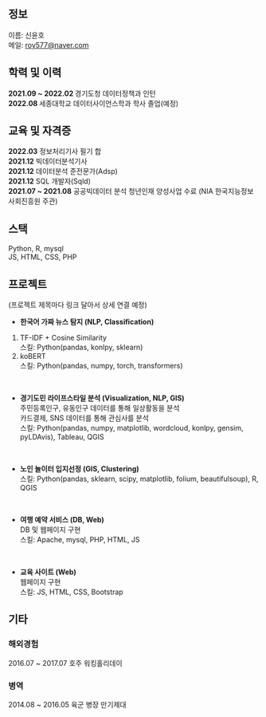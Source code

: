 ## 정보
이름: 신윤호 <br>
메일: roy577@naver.com


## 학력 및 이력
<b> 2021.09 ~ 2022.02 </b> 경기도청 데이터정책과 인턴 <br>
<b> 2022.08 </b> 세종대학교 데이터사이언스학과 학사 졸업(예정) <br>



## 교육 및 자격증
<b>2022.03</b> 정보처리기사 필기 합 <br>
<b>2021.12</b> 빅데이터분석기사 <br>
<b>2021.12</b> 데이터분석 준전문가(Adsp) <br>
<b>2021.12</b> SQL 개발자(Sqld) <br>
<b>2021.07 ~ 2021.08</b> 공공빅데이터 분석 청년인재 양성사업 수료 (NIA 한국지능정보사회진흥원 주관) <br>



## 스택
Python, R, mysql <br>
JS, HTML, CSS, PHP <br>


## 프로젝트
(프로젝트 제목마다 링크 달아서 상세 연결 예정)

- <b>한국어 가짜 뉴스 탐지 (NLP, Classification) </b> <br>
1. TF-IDF + Cosine Similarity <br>
스킬: Python(pandas, konlpy, sklearn)
2. koBERT <br>
스킬: Python(pandas, numpy, torch, transformers)

<br>

- <b>경기도민 라이프스타일 분석 (Visualization, NLP, GIS) </b> <br>
주민등록인구, 유동인구 데이터를 통해 일상활동을 분석 <br>
카드결제, SNS 데이터를 통해 관심사를 분석<br>
스킬: Python(pandas, numpy, matplotlib, wordcloud, konlpy, gensim, pyLDAvis), Tableau, QGIS

<br>

- <b>노인 놀이터 입지선정 (GIS, Clustering) </b> <br>
스킬: Python(pandas, sklearn, scipy, matplotlib, folium, beautifulsoup), R, QGIS

<br>

- <b>여행 예약 서비스 (DB, Web) </b> <br>
DB 및 웹페이지 구현 <br>
스킬: Apache, mysql, PHP, HTML, JS

<br>

- <b>교육 사이트 (Web) </b> <br>
웹페이지 구현 <br>
스킬: JS, HTML, CSS, Bootstrap



## 기타
### 해외경험
2016.07 ~ 2017.07 호주 워킹홀리데이

### 병역
2014.08 ~ 2016.05 육군 병장 만기제대
